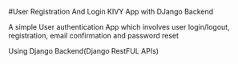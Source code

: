 #User Registration And Login KIVY App with DJango Backend


A simple User authentication App which involves user login/logout, registration, email confirmation and password reset

Using Django Backend(Django RestFUL APIs)
